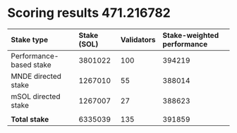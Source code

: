 # Scoring results 471.216782

| Stake type              | Stake (SOL) | Validators | Stake-weighted performance |
|:------------------------|:------------|:-----------|:---------------------------|
| Performance-based stake | 3801022     | 100        | 394219                     |
| MNDE directed stake     | 1267010     | 55         | 388014                     |
| mSOL directed stake     | 1267007     | 27         | 388623                     |
|                         |             |            |                            |
| **Total stake**         | 6335039     | 135        | 391859                     |
